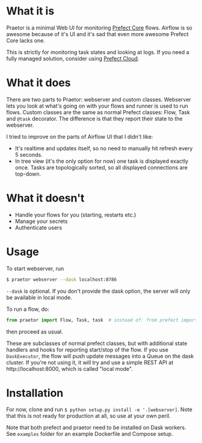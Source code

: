 # What it is

Praetor is a minimal Web UI for monitoring [Prefect Core](https://docs.prefect.io) flows. Airflow is so awesome because of it's UI and it's sad that even more awesome Prefect Core lacks one.

This is strictly for monitoring task states and looking at logs. If you need a fully managed solution, consider using [Prefect Cloud](https://prefect.io).

# What it does

There are two parts to Praetor: webserver and custom classes. Webserver lets you look at what's going on with your flows and runner is used to run flows. Custom classes are the same as normal Prefect classes: Flow, Task and `@task` decorator. The difference is that they report their state to the webserver.

I tried to improve on the parts of Airflow UI that I didn't like:

- It's realtime and updates itself, so no need to manually hit refresh every 5 seconds.
- In tree view (it's the only option for now) one task is displayed exactly once. Tasks are topologically sorted, so all displayed connections are top-down.

# What it doesn't

- Handle your flows for you (starting, restarts etc.)
- Manage your secrets
- Authenticate users

# Usage

To start webserver, run

```bash
$ praetor webserver --dask localhost:8786
```

`--dask` is optional. If you don't provide the dask option, the server will only be available in local mode.

To run a flow, do:

```py
from praetor import Flow, Task, task  # instead of: from prefect import Flow, Task, task
```

then proceed as usual.

These are subclasses of normal prefect classes, but with additional state handlers and hooks for reporting start/stop of the flow. If you use `DaskExecutor`, the flow will push update messages into a Queue on the dask cluster. If you're not using it, it will try and use a simple REST API at http://localhost:8000, which is called "local mode".

# Installation

For now, clone and run `$ python setup.py install -e '.[webserver]`. Note that this is not ready for production at all, so use at your own peril.

Note that both prefect and praetor need to be installed on Dask workers. See `examples` folder for an example Dockerfile and Compose setup.
